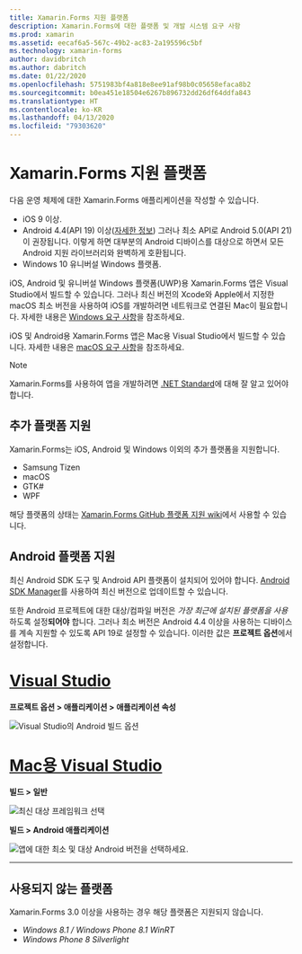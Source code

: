 ```yaml
---
title: Xamarin.Forms 지원 플랫폼
description: Xamarin.Forms에 대한 플랫폼 및 개발 시스템 요구 사항
ms.prod: xamarin
ms.assetid: eecaf6a5-567c-49b2-ac83-2a195596c5bf
ms.technology: xamarin-forms
author: davidbritch
ms.author: dabritch
ms.date: 01/22/2020
ms.openlocfilehash: 5751983bf4a818e8ee91af98b0c05658efaca8b2
ms.sourcegitcommit: b0ea451e18504e6267b896732dd26df64ddfa843
ms.translationtype: HT
ms.contentlocale: ko-KR
ms.lasthandoff: 04/13/2020
ms.locfileid: "79303620"
---
```

# <a name="xamarinforms-supported-platforms"></a>Xamarin.Forms 지원 플랫폼

다음 운영 체제에 대한 Xamarin.Forms 애플리케이션을 작성할 수 있습니다.

- iOS 9 이상.
- Android 4.4(API 19) 이상([자세한 정보](#android-platform-support)) 그러나 최소 API로 Android 5.0(API 21)이 권장됩니다. 이렇게 하면 대부분의 Android 디바이스를 대상으로 하면서 모든 Android 지원 라이브러리와 완벽하게 호환됩니다.
- Windows 10 유니버설 Windows 플랫폼.

iOS, Android 및 유니버설 Windows 플랫폼(UWP)용 Xamarin.Forms 앱은 Visual Studio에서 빌드할 수 있습니다. 그러나 최신 버전의 Xcode와 Apple에서 지정한 macOS 최소 버전을 사용하여 iOS를 개발하려면 네트워크로 연결된 Mac이 필요합니다. 자세한 내용은 [Windows 요구 사항](~/cross-platform/get-started/requirements.md#windows-requirements)을 참조하세요.

iOS 및 Android용 Xamarin.Forms 앱은 Mac용 Visual Studio에서 빌드할 수 있습니다. 자세한 내용은 [macOS 요구 사항](~/cross-platform/get-started/requirements.md#macos-requirements)을 참조하세요.

> [!NOTE]
> Xamarin.Forms를 사용하여 앱을 개발하려면 [.NET Standard](~/cross-platform/app-fundamentals/net-standard.md)에 대해 잘 알고 있어야 합니다.

## <a name="additional-platform-support"></a>추가 플랫폼 지원

Xamarin.Forms는 iOS, Android 및 Windows 이외의 추가 플랫폼을 지원합니다.

- Samsung Tizen
- macOS
- GTK#
- WPF

해당 플랫폼의 상태는 [Xamarin.Forms GitHub 플랫폼 지원 wiki](https://github.com/xamarin/Xamarin.Forms/wiki/Platform-Support)에서 사용할 수 있습니다.

## <a name="android-platform-support"></a>Android 플랫폼 지원

최신 Android SDK 도구 및 Android API 플랫폼이 설치되어 있어야 합니다. [Android SDK Manager](~/android/get-started/installation/android-sdk.md)를 사용하여 최신 버전으로 업데이트할 수 있습니다.

또한 Android 프로젝트에 대한 대상/컴파일 버전은 *가장 최근에 설치된 플랫폼을 사용*하도록 설정**되어야** 합니다. 그러나 최소 버전은 Android 4.4 이상을 사용하는 디바이스를 계속 지원할 수 있도록 API 19로 설정할 수 있습니다. 이러한 값은 **프로젝트 옵션**에서 설정합니다.

# <a name="visual-studio"></a>[Visual Studio](#tab/windows)

**프로젝트 옵션 &gt; 애플리케이션 &gt; 애플리케이션 속성**

![Visual Studio의 Android 빌드 옵션](requirements-images/options-android-vs-sml.png)

# <a name="visual-studio-for-mac"></a>[Mac용 Visual Studio](#tab/macos)

**빌드 > 일반**

![최신 대상 프레임워크 선택](requirements-images/options-general-sml.png)

**빌드 &gt; Android 애플리케이션**

![앱에 대한 최소 및 대상 Android 버전을 선택하세요.](requirements-images/options-android-sml.png)

-----

## <a name="deprecated-platforms"></a>사용되지 않는 플랫폼

Xamarin.Forms 3.0 이상을 사용하는 경우 해당 플랫폼은 지원되지 않습니다.

- *Windows 8.1 / Windows Phone 8.1 WinRT*
- *Windows Phone 8 Silverlight*
